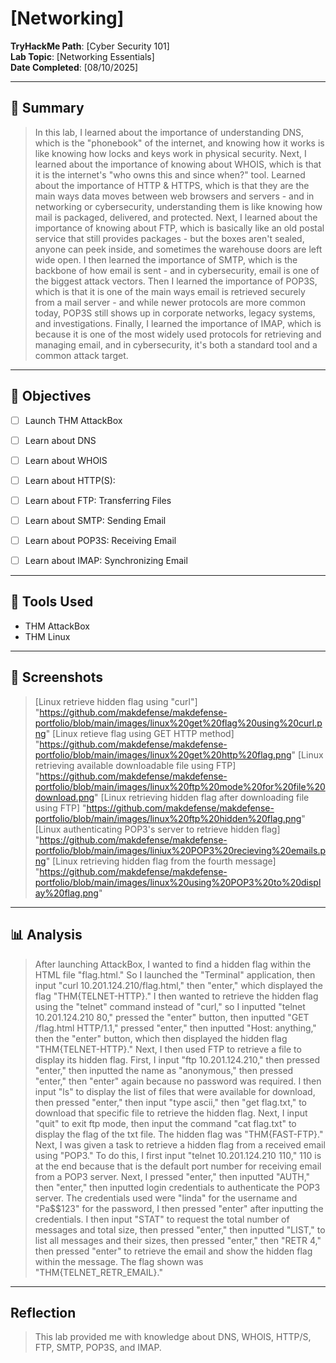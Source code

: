# [Networking]

**TryHackMe Path**: [Cyber Security 101]  
**Lab Topic**: [Networking Essentials]  
**Date Completed**: [08/10/2025]

---

## 🧠 Summary

> In this lab, I learned about the importance of understanding DNS, which is the "phonebook" of the internet, and knowing how it works is like knowing how locks and keys work in physical security. Next, I learned about
the importance of knowing about WHOIS, which is that it is the internet's "who owns this and since when?" tool. Learned about the importance of HTTP & HTTPS, which is that they are the main ways data moves between web browsers
and servers - and in networking or cybersecurity, understanding them is like knowing how mail is packaged, delivered, and protected. Next, I learned about the importance of knowing about FTP, which is basically like an old postal
service that still provides packages - but the boxes aren't sealed, anyone can peek inside, and sometimes the warehouse doors are left wide open. I then learned the importance of SMTP, which is the backbone of how email is
sent - and in cybersecurity, email is one of the biggest attack vectors. Then I learned the importance of POP3S, which is that it is one of the main ways email is retrieved securely from a mail server - and while newer protocols
 are more common today, POP3S still shows up in corporate networks, legacy systems, and investigations. Finally, I learned the importance of IMAP, which is because it is one of the most widely used protocols for retrieving and
managing email, and in cybersecurity, it's both a standard tool and a common attack target.


---

## 🎯 Objectives
- [ ] Launch THM AttackBox
- [ ] Learn about DNS
- [ ] Learn about WHOIS
- [ ] Learn about HTTP(S):
- [ ] Learn about FTP: Transferring Files
- [ ] Learn about SMTP: Sending Email
- [ ] Learn about POP3S: Receiving Email
- [ ] Learn about IMAP: Synchronizing Email
      

---

## 🧰 Tools Used
- THM AttackBox
- THM Linux
  
---

## 📸 Screenshots

> [Linux retrieve hidden flag using "curl"] "https://github.com/makdefense/makdefense-portfolio/blob/main/images/linux%20get%20flag%20using%20curl.png"
> [Linux retieve flag using GET HTTP method] "https://github.com/makdefense/makdefense-portfolio/blob/main/images/linux%20get%20http%20flag.png"
> [Linux retrieving available downloadable file using FTP] "https://github.com/makdefense/makdefense-portfolio/blob/main/images/linux%20ftp%20mode%20for%20file%20download.png"
> [Linux retrieving hidden flag after downloading file using FTP] "https://github.com/makdefense/makdefense-portfolio/blob/main/images/linux%20ftp%20hidden%20flag.png"
> [Linux authenticating POP3's server to retrieve hidden flag] "https://github.com/makdefense/makdefense-portfolio/blob/main/images/liniux%20POP3%20recieving%20emails.png"
> [Linux retrieving hidden flag from the fourth message] "https://github.com/makdefense/makdefense-portfolio/blob/main/images/linux%20using%20POP3%20to%20display%20flag.png"

 
---

## 📊 Analysis

> After launching AttackBox, I wanted to find a hidden flag within the HTML file "flag.html." So I launched the "Terminal" application, then input "curl 10.201.124.210/flag.html," then "enter," which displayed the flag
"THM{TELNET-HTTP}." I then wanted to retrieve the hidden flag using the "telnet" command instead of "curl," so I inputted "telnet 10.201.124.210 80," pressed the "enter" button, then inputted "GET /flag.html HTTP/1.1,"
pressed "enter," then inputted "Host: anything," then the "enter" button, which then displayed the hidden flag "THM{TELNET-HTTP}." Next, I then used FTP to retrieve a file to display its hidden flag. First, I input
"ftp 10.201.124.210," then pressed "enter," then inputted the name as "anonymous," then pressed "enter," then "enter" again because no password was required. I then input "ls" to display the list of files that
were available for download, then pressed "enter," then input "type ascii," then "get flag.txt," to download that specific file to retrieve the hidden flag. Next, I input "quit" to exit ftp mode, then input
the command "cat flag.txt" to display the flag of the txt file. The hidden flag was "THM{FAST-FTP}." Next, I was given a task to retrieve a hidden flag from a received email using "POP3." To do this, I first
input "telnet 10.201.124.210 110," 110 is at the end because that is the default port number for receiving email from a POP3 server. Next, I pressed "enter," then inputted "AUTH," then "enter," then inputted
login credentials to authenticate the POP3 server. The credentials used were "linda" for the username and "Pa$$123" for the password, I then pressed "enter" after inputting the credentials. I then input "STAT"
to request the total number of messages and total size, then pressed "enter," then inputted "LIST," to list all messages and their sizes, then pressed "enter," then "RETR 4," then pressed "enter" to retrieve the email and
show the hidden flag within the message. The flag shown was "THM{TELNET_RETR_EMAIL}."

---

## Reflection

> This lab provided me with knowledge about DNS, WHOIS, HTTP/S, FTP, SMTP, POP3S, and IMAP.



